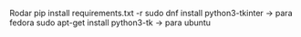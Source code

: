 Rodar pip install requirements.txt -r
sudo dnf install python3-tkinter -> para fedora
sudo apt-get install python3-tk -> para ubuntu